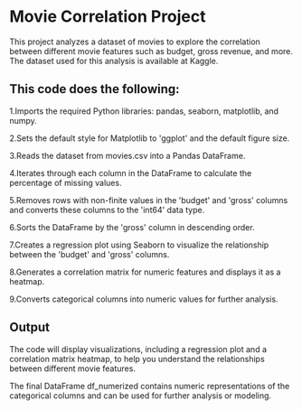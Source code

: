 # Movie Correlation Project
This project analyzes a dataset of movies to explore the correlation between different movie features such as budget, gross revenue, and more.
The dataset used for this analysis is available at Kaggle.

## This code does the following:

1.Imports the required Python libraries: pandas, seaborn, matplotlib, and numpy.

2.Sets the default style for Matplotlib to 'ggplot' and the default figure size.

3.Reads the dataset from movies.csv into a Pandas DataFrame.

4.Iterates through each column in the DataFrame to calculate the percentage of missing values.

5.Removes rows with non-finite values in the 'budget' and 'gross' columns and converts these columns to the 'int64' data type.

6.Sorts the DataFrame by the 'gross' column in descending order.

7.Creates a regression plot using Seaborn to visualize the relationship between the 'budget' and 'gross' columns.

8.Generates a correlation matrix for numeric features and displays it as a heatmap.

9.Converts categorical columns into numeric values for further analysis.

## Output

The code will display visualizations, including a regression plot and a correlation matrix heatmap, to help you understand the relationships between different movie features.

The final DataFrame df_numerized contains numeric representations of the categorical columns and can be used for further analysis or modeling.
